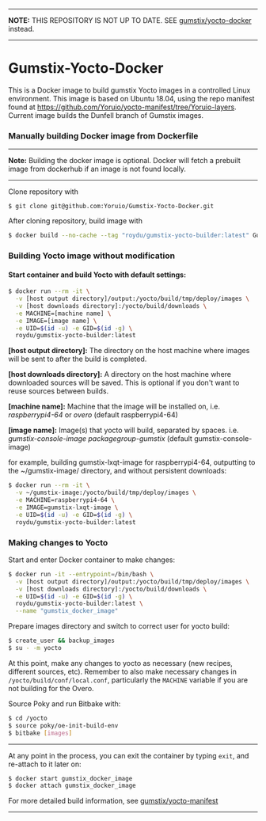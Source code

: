 ***
**NOTE:** THIS REPOSITORY IS NOT UP TO DATE. SEE [gumstix/yocto-docker](https://github.com/gumstix/yocto-docker) instead.
***

# Gumstix-Yocto-Docker
This is a Docker image to build gumstix Yocto images in a controlled Linux environment. This image is based on Ubuntu 18.04, using the repo manifest found at https://github.com/Yoruio/yocto-manifest/tree/Yoruio-layers. Current image builds the Dunfell branch of Gumstix images.

### Manually building Docker image from Dockerfile
***
**Note:** Building the docker image is optional. Docker will fetch a prebuilt image from dockerhub if an image is not found locally.
***
Clone repository with 
```
$ git clone git@github.com:Yoruio/Gumstix-Yocto-Docker.git
```
After cloning repository, build image with
```sh
$ docker build --no-cache --tag "roydu/gumstix-yocto-builder:latest" Gumstix-Yocto-Docker
```



### Building Yocto image without modification
#### Start container and build Yocto with default settings:
<!--*If you made changes to Yocto, skip this.*-->
```sh
$ docker run --rm -it \
  -v [host output directory]/output:/yocto/build/tmp/deploy/images \
  -v [host downloads directory]:/yocto/build/downloads \
  -e MACHINE=[machine name] \
  -e IMAGE=[image name] \
  -e UID=$(id -u) -e GID=$(id -g) \
  roydu/gumstix-yocto-builder:latest
```
**[host output directory]:** The directory on the host machine where images will be sent to after the build is completed.

**[host downloads directory]:** A directory on the host machine where downloaded sources will be saved. This is optional if you don't want to reuse sources between builds.

**[machine name]:** Machine that the image will be installed on, i.e. *raspberrypi4-64* or *overo* (default raspberrypi4-64)

**[image name]:** Image(s) that yocto will build, separated by spaces. i.e. *gumstix-console-image packagegroup-gumstix*  (default gumstix-console-image)

for example, building gumstix-lxqt-image for raspberrypi4-64, outputting to the ~/gumstix-image/ directory, and without persistent downloads:
```sh
$ docker run --rm -it \
  -v ~/gumstix-image:/yocto/build/tmp/deploy/images \
  -e MACHINE=raspberrypi4-64 \
  -e IMAGE=gumstix-lxqt-image \
  -e UID=$(id -u) -e GID=$(id -g) \
  roydu/gumstix-yocto-builder:latest
```

<!---
#### Build container after making changes in the *[Making changes to Yocto](Making-changes-to-Yocto-) section:
*If you built yocto with default settings, skip this.*

Start and attach to Docker container if not already inside:
```sh
$ docker start gumstix_docker_image
$ docker attach gumstix_docker_image
```

Build image from within docker container:
```sh
$ cd /yocto
$ source poky/oe-init-build-env build && bitbake [image name]
```
--->

### Making changes to Yocto
Start and enter Docker container to make changes:
```sh
$ docker run -it --entrypoint=/bin/bash \
  -v [host output directory]/output:/yocto/build/tmp/deploy/images \
  -v [host downloads directory]:/yocto/build/downloads \
  -e UID=$(id -u) -e GID=$(id -g) \
  roydu/gumstix-yocto-builder:latest \
  --name "gumstix_docker_image"
```
Prepare images directory and switch to correct user for yocto build:
```sh
$ create_user && backup_images
$ su - -m yocto
```
At this point, make any changes to yocto as necessary (new recipes, different sources, etc). Remember to also make necessary changes in `/yocto/build/conf/local.conf`, particularly the `MACHINE` variable if you are not building for the Overo.

Source Poky and run Bitbake with:
```sh
$ cd /yocto
$ source poky/oe-init-build-env
$ bitbake [images]
```
***
At any point in the process, you can exit the container by typing `exit`, and re-attach to it later on:
```sh
$ docker start gumstix_docker_image
$ docker attach gumstix_docker_image
```

For more detailed build information, see [gumstix/yocto-manifest](https://github.com/gumstix/yocto-manifest/#:~:text=Initialize%20the%20Yocto%20Project%20Build%20Environment)

***
 
